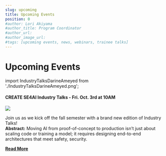 ```yaml
---
slug: upcoming
title: Upcoming Events
position: 0
#author: Lori Akiyama
#author_title: Program Coordinator 
#author_url: 
#author_image_url: 
#tags: [upcoming events, news, webinars, trainee talks]
---
```

# Upcoming Events 
<!-- <div>
Upcoming Events Coming Soon</div> -->

 
import IndustryTalksDarineAmeyed from './IndustryTalksDarineAmeyed.png';

<div class="container2">
<h4> CREATE SE4AI Industry Talks - Fri. Oct. 3rd at 10AM</h4>
<div class="events " style={{ 
    '@media screen and (max-width: 966px)': {
        maxHeight: '100%',
        flexWrap: 'wrap',
        maxWidth: '350px'
    }
}}>
<div class="manuel_cosentino_n_CMLApjfI_unsplash1" >
<img src={IndustryTalksDarineAmeyed}   />
</div>
<div class="text"> 
 
Join us as we kick off the fall semester with a brand new edition of Industry Talks!<br/>
<strong>Abstract:</strong> Moving AI from proof-of-concept to production isn’t just about scaling code or training a model; it requires designing end-to-end architectures that meet safety, security.
  
<a href="/blog/2022/09/21/upcoming/event/CREATESE4AIIndustryTalksFriOct3"> <strong>Read More</strong></a>
</div>
</div> 
 </div>

 

